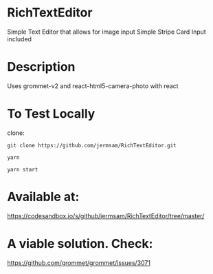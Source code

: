 # RichTextEditor
Simple Text Editor that allows for image input
Simple Stripe Card Input included

# Description

Uses grommet-v2 and react-html5-camera-photo with react

# To Test Locally

clone: 
```
git clone https://github.com/jermsam/RichTextEditor.git

yarn

yarn start

```

# Available at:

https://codesandbox.io/s/github/jermsam/RichTextEditor/tree/master/

# A viable solution. Check:
https://github.com/grommet/grommet/issues/3071
